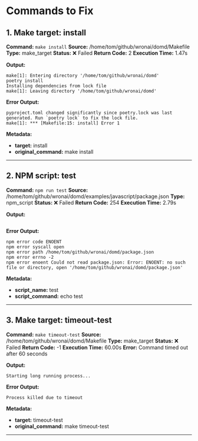 # Commands to Fix

## 1. Make target: install

**Command:** `make install`
**Source:** /home/tom/github/wronai/domd/Makefile
**Type:** make_target
**Status:** ❌ Failed
**Return Code:** 2
**Execution Time:** 1.47s

**Output:**
```
make[1]: Entering directory '/home/tom/github/wronai/domd'
poetry install
Installing dependencies from lock file
make[1]: Leaving directory '/home/tom/github/wronai/domd'
```

**Error Output:**
```
pyproject.toml changed significantly since poetry.lock was last generated. Run `poetry lock` to fix the lock file.
make[1]: *** [Makefile:15: install] Error 1
```

**Metadata:**
- **target:** install
- **original_command:** make install

---

## 2. NPM script: test

**Command:** `npm run test`
**Source:** /home/tom/github/wronai/domd/examples/javascript/package.json
**Type:** npm_script
**Status:** ❌ Failed
**Return Code:** 254
**Execution Time:** 2.79s

**Output:**
```
```

**Error Output:**
```
npm error code ENOENT
npm error syscall open
npm error path /home/tom/github/wronai/domd/package.json
npm error errno -2
npm error enoent Could not read package.json: Error: ENOENT: no such file or directory, open '/home/tom/github/wronai/domd/package.json'
```

**Metadata:**
- **script_name:** test
- **script_command:** echo test

---

## 3. Make target: timeout-test

**Command:** `make timeout-test`
**Source:** /home/tom/github/wronai/domd/Makefile
**Type:** make_target
**Status:** ❌ Failed
**Return Code:** -1
**Execution Time:** 60.00s
**Error:** Command timed out after 60 seconds

**Output:**
```
Starting long running process...
```

**Error Output:**
```
Process killed due to timeout
```

**Metadata:**
- **target:** timeout-test
- **original_command:** make timeout-test

---